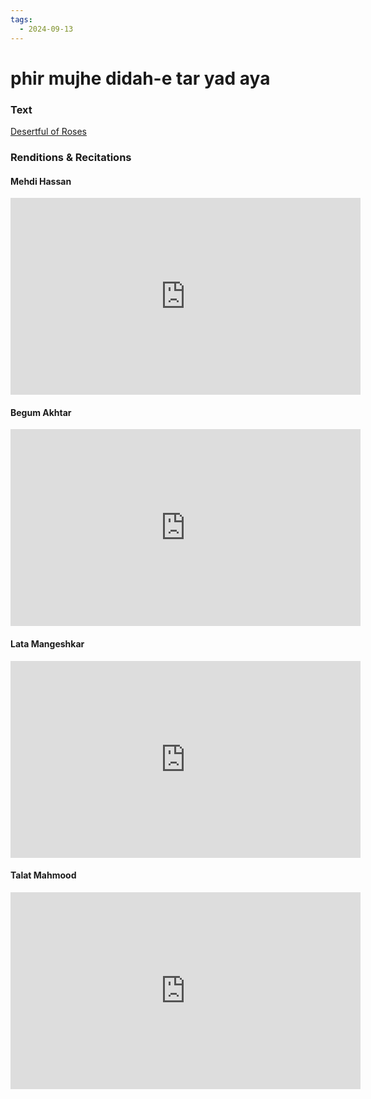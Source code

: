 ```yaml
---
tags:
  - 2024-09-13
---
```

# phir mujhe didah-e tar yad aya

### Text
[Desertful of Roses](https://franpritchett.com/00ghalib/035/index_035.html)

### Renditions & Recitations

#### Mehdi Hassan

<iframe width="560" height="315" src="https://www.youtube.com/embed/mRtcD0xm89s" title="YouTube video player" frameborder="0" allow="accelerometer; autoplay; clipboard-write; encrypted-media; gyroscope; picture-in-picture" allowfullscreen></iframe>

#### Begum Akhtar

<iframe width="560" height="315" src="https://www.youtube.com/embed/AE47dd6ab6M" title="YouTube video player" frameborder="0" allow="accelerometer; autoplay; clipboard-write; encrypted-media; gyroscope; picture-in-picture" allowfullscreen></iframe>

#### Lata Mangeshkar

<iframe width="560" height="315" src="https://www.youtube.com/embed/41OorAKmKRw" title="YouTube video player" frameborder="0" allow="accelerometer; autoplay; clipboard-write; encrypted-media; gyroscope; picture-in-picture" allowfullscreen></iframe>

#### Talat Mahmood

<iframe width="560" height="315" src="https://www.youtube.com/embed/59cve-fDWBA" title="YouTube video player" frameborder="0" allow="accelerometer; autoplay; clipboard-write; encrypted-media; gyroscope; picture-in-picture" allowfullscreen></iframe>


